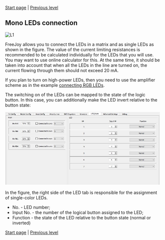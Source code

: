 

[Start page](../README.md) | [Previous level](LED-connection.md)

## Mono LEDs connection

![L1](../images/L1.jpg)

FreeJoy allows you to connect the LEDs in a matrix and as single LEDs as shown in the figure. The value of the current limiting resistances is recommended to be calculated individually for the LEDs that you will use. You may want to use online calculator for this. At the same time, it should be taken into account that when all the LEDs in the line are turned on, the current flowing through them should not exceed 20 mA.

If you plan to turn on high-power LEDs, then you need to use the amplifier scheme as in the example [connecting RGB LEDs](RGB-LED-configuration.md).

The switching on of the LEDs can be mapped to the state of the logic button. In this case, you can additionally make the LED invert relative to the button state:

![L3](../images/L3.jpg)

In the figure, the right side of the LED tab is responsible for the assignment of single-color LEDs.

- No. - LED number;
- Input No. - the number of the logical button assigned to the LED;
- Function - the state of the LED relative to the button state (normal or inverted)

[Start page](../README.md) | [Previous level](LED-connection.md)

